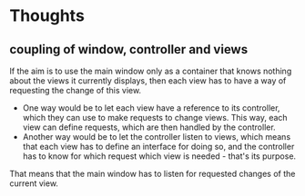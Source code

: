 # Thoughts #

## coupling of window, controller and views ##

If the aim is to use the main window only as a container that knows nothing about the views it currently displays, then each view has to have a way of requesting the change of this view. 

* One way would be to let each view have a reference to its controller, which they can use to
make requests to change views. This way, each view can define requests, which are then handled by the controller. 
* Another way would be to let the controller listen to views, which means that each view has to define an interface for doing so, and the controller has to know for which request which view is needed - that's its purpose.

That means that the main window has to listen for requested changes of the current view.